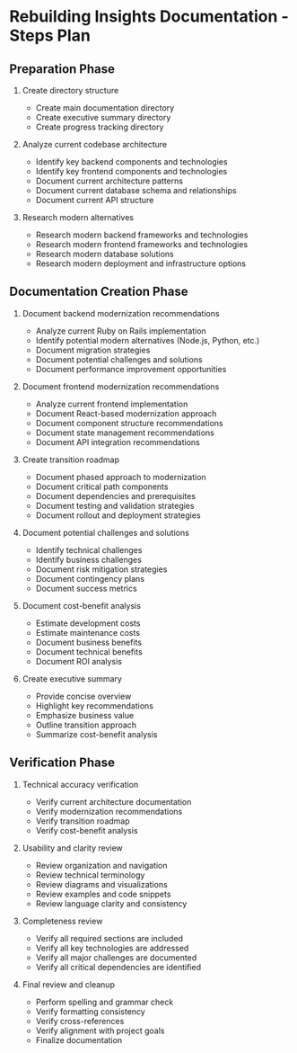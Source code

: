 # Rebuilding Insights Documentation - Steps Plan

## Preparation Phase
1. Create directory structure
   - Create main documentation directory
   - Create executive summary directory
   - Create progress tracking directory

2. Analyze current codebase architecture
   - Identify key backend components and technologies
   - Identify key frontend components and technologies
   - Document current architecture patterns
   - Document current database schema and relationships
   - Document current API structure

3. Research modern alternatives
   - Research modern backend frameworks and technologies
   - Research modern frontend frameworks and technologies
   - Research modern database solutions
   - Research modern deployment and infrastructure options

## Documentation Creation Phase
1. Document backend modernization recommendations
   - Analyze current Ruby on Rails implementation
   - Identify potential modern alternatives (Node.js, Python, etc.)
   - Document migration strategies
   - Document potential challenges and solutions
   - Document performance improvement opportunities

2. Document frontend modernization recommendations
   - Analyze current frontend implementation
   - Document React-based modernization approach
   - Document component structure recommendations
   - Document state management recommendations
   - Document API integration recommendations

3. Create transition roadmap
   - Document phased approach to modernization
   - Document critical path components
   - Document dependencies and prerequisites
   - Document testing and validation strategies
   - Document rollout and deployment strategies

4. Document potential challenges and solutions
   - Identify technical challenges
   - Identify business challenges
   - Document risk mitigation strategies
   - Document contingency plans
   - Document success metrics

5. Document cost-benefit analysis
   - Estimate development costs
   - Estimate maintenance costs
   - Document business benefits
   - Document technical benefits
   - Document ROI analysis

6. Create executive summary
   - Provide concise overview
   - Highlight key recommendations
   - Emphasize business value
   - Outline transition approach
   - Summarize cost-benefit analysis

## Verification Phase
1. Technical accuracy verification
   - Verify current architecture documentation
   - Verify modernization recommendations
   - Verify transition roadmap
   - Verify cost-benefit analysis

2. Usability and clarity review
   - Review organization and navigation
   - Review technical terminology
   - Review diagrams and visualizations
   - Review examples and code snippets
   - Review language clarity and consistency

3. Completeness review
   - Verify all required sections are included
   - Verify all key technologies are addressed
   - Verify all major challenges are documented
   - Verify all critical dependencies are identified

4. Final review and cleanup
   - Perform spelling and grammar check
   - Verify formatting consistency
   - Verify cross-references
   - Verify alignment with project goals
   - Finalize documentation 